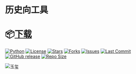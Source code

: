 # 历史向工具
# 📦[下载](https://github.com/HistoriaNonVult/Emperor_Generator/releases/latest)
[![Python](https://img.shields.io/badge/Python-3.8%2B-blue)](https://www.python.org)
[![License](https://img.shields.io/badge/License-GPL--3.0-green)](https://github.com/HistoriaNonVult/Emperor_Generator/blob/master/LICENSE)
[![Stars](https://img.shields.io/github/stars/HistoriaNonVult/Emperor_Generator?style=social)](https://github.com/HistoriaNonVult/Emperor_Generator/stargazers)
[![Forks](https://img.shields.io/github/forks/HistoriaNonVult/Emperor_Generator?style=social)](https://github.com/HistoriaNonVult/Emperor_Generator/network/members)
[![Issues](https://img.shields.io/github/issues/HistoriaNonVult/Emperor_Generator)](https://github.com/HistoriaNonVult/Emperor_Generator/issues)
[![Last Commit](https://img.shields.io/github/last-commit/HistoriaNonVult/Emperor_Generator)](https://github.com/HistoriaNonVult/Emperor_Generator/commits/master)
[![GitHub release](https://img.shields.io/github/v/release/HistoriaNonVult/Emperor_Generator?include_prereleases)](https://github.com/HistoriaNonVult/Emperor_Generator/releases)
[![Repo Size](https://img.shields.io/github/repo-size/HistoriaNonVult/Emperor_Generator)](https://github.com/HistoriaNonVult/Emperor_Generator)


![玉玺](assets/images/seal.ico)